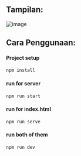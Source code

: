 Tampilan:
--
![image](https://github.com/IhsanudinS/SIG-Sederhana/assets/111124211/436bc057-7c48-454a-8ca2-a48c0ae8b04e)

Cara Penggunaan:
--
#### Project setup
```
npm install
```

#### run for server
```
npm run start
```

#### run for index.html
```
npm run serve
```

#### run both of them
```
npm run dev
```

